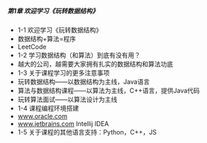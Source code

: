 ##### 第1章 欢迎学习《玩转数据结构》

-  1-1 欢迎学习《玩转数据结构》
  - 数据结构+算法=程序
  - LeetCode
-  1-2 学习数据结构（和算法）到底有没有用？
  - 越大的公司，越需要大家拥有扎实的数据结构和算法功底
-  1-3 关于课程学习的更多注意事项
  - 玩转数据结构——以数据结构为主线，Java语言
  - 算法与数据结构课程——以算法为主线，C++语言，提供Java代码
  - 玩转算法面试——以算法设计为主线
-  1-4 课程编程环境搭建
  - www.oracle.com
  - www.jetbrains.com Intellij IDEA
-  1-5 关于课程的其他语言支持：Python，C++，JS